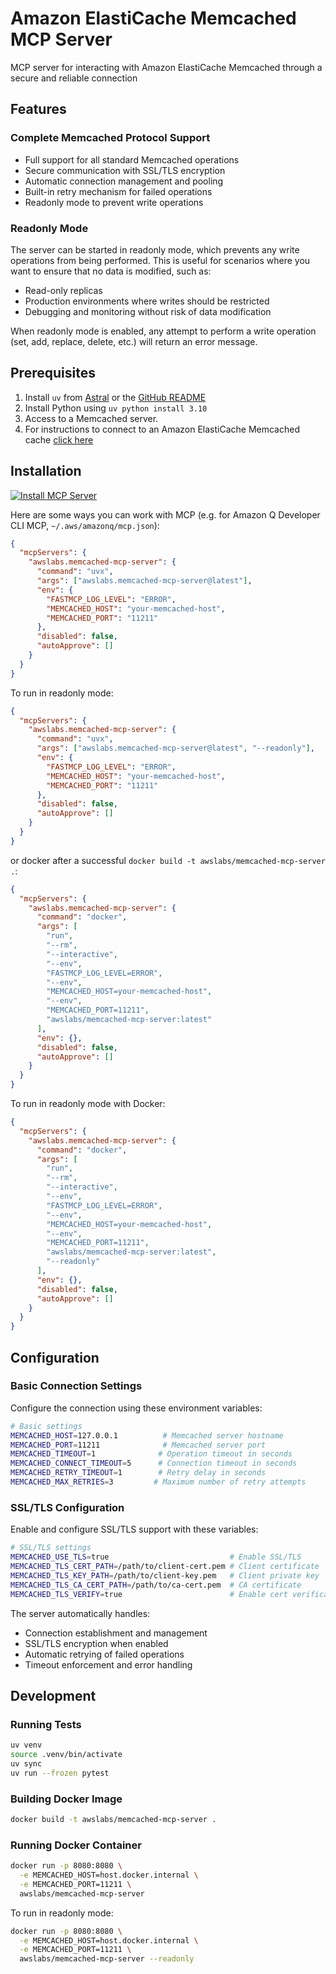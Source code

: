 # Amazon ElastiCache Memcached MCP Server

MCP server for interacting with Amazon ElastiCache Memcached through a secure and reliable connection

## Features

### Complete Memcached Protocol Support

- Full support for all standard Memcached operations
- Secure communication with SSL/TLS encryption
- Automatic connection management and pooling
- Built-in retry mechanism for failed operations
- Readonly mode to prevent write operations

### Readonly Mode

The server can be started in readonly mode, which prevents any write operations from being performed. This is useful for scenarios where you want to ensure that no data is modified, such as:

- Read-only replicas
- Production environments where writes should be restricted
- Debugging and monitoring without risk of data modification

When readonly mode is enabled, any attempt to perform a write operation (set, add, replace, delete, etc.) will return an error message.

## Prerequisites

1. Install `uv` from [Astral](https://docs.astral.sh/uv/getting-started/installation/) or the [GitHub README](https://github.com/astral-sh/uv#installation)
2. Install Python using `uv python install 3.10`
3. Access to a Memcached server.
4. For instructions to connect to an Amazon ElastiCache Memcached cache [click here](https://github.com/awslabs/mcp/blob/main/src/memcached-mcp-server/ELASTICACHECONNECT.md)


## Installation

[![Install MCP Server](https://cursor.com/deeplink/mcp-install-light.svg)](https://cursor.com/install-mcp?name=awslabs.memcached-mcp-server&config=eyJjb21tYW5kIjoidXZ4IGF3c2xhYnMubWVtY2FjaGVkLW1jcC1zZXJ2ZXJAbGF0ZXN0IiwiZW52Ijp7IkZBU1RNQ1BfTE9HX0xFVkVMIjoiRVJST1IiLCJNRU1DQUNIRURfSE9TVCI6InlvdXItbWVtY2FjaGVkLWhvc3QiLCJNRU1DQUNIRURfUE9SVCI6IjExMjExIn0sImRpc2FibGVkIjpmYWxzZSwiYXV0b0FwcHJvdmUiOltdfQ%3D%3D)

Here are some ways you can work with MCP (e.g. for Amazon Q Developer CLI MCP, `~/.aws/amazonq/mcp.json`):

```json
{
  "mcpServers": {
    "awslabs.memcached-mcp-server": {
      "command": "uvx",
      "args": ["awslabs.memcached-mcp-server@latest"],
      "env": {
        "FASTMCP_LOG_LEVEL": "ERROR",
        "MEMCACHED_HOST": "your-memcached-host",
        "MEMCACHED_PORT": "11211"
      },
      "disabled": false,
      "autoApprove": []
    }
  }
}
```

To run in readonly mode:

```json
{
  "mcpServers": {
    "awslabs.memcached-mcp-server": {
      "command": "uvx",
      "args": ["awslabs.memcached-mcp-server@latest", "--readonly"],
      "env": {
        "FASTMCP_LOG_LEVEL": "ERROR",
        "MEMCACHED_HOST": "your-memcached-host",
        "MEMCACHED_PORT": "11211"
      },
      "disabled": false,
      "autoApprove": []
    }
  }
}
```

or docker after a successful `docker build -t awslabs/memcached-mcp-server .`:

```json
{
  "mcpServers": {
    "awslabs.memcached-mcp-server": {
      "command": "docker",
      "args": [
        "run",
        "--rm",
        "--interactive",
        "--env",
        "FASTMCP_LOG_LEVEL=ERROR",
        "--env",
        "MEMCACHED_HOST=your-memcached-host",
        "--env",
        "MEMCACHED_PORT=11211",
        "awslabs/memcached-mcp-server:latest"
      ],
      "env": {},
      "disabled": false,
      "autoApprove": []
    }
  }
}
```

To run in readonly mode with Docker:

```json
{
  "mcpServers": {
    "awslabs.memcached-mcp-server": {
      "command": "docker",
      "args": [
        "run",
        "--rm",
        "--interactive",
        "--env",
        "FASTMCP_LOG_LEVEL=ERROR",
        "--env",
        "MEMCACHED_HOST=your-memcached-host",
        "--env",
        "MEMCACHED_PORT=11211",
        "awslabs/memcached-mcp-server:latest",
        "--readonly"
      ],
      "env": {},
      "disabled": false,
      "autoApprove": []
    }
  }
}
```

## Configuration

### Basic Connection Settings

Configure the connection using these environment variables:

```bash
# Basic settings
MEMCACHED_HOST=127.0.0.1          # Memcached server hostname
MEMCACHED_PORT=11211              # Memcached server port
MEMCACHED_TIMEOUT=1              # Operation timeout in seconds
MEMCACHED_CONNECT_TIMEOUT=5      # Connection timeout in seconds
MEMCACHED_RETRY_TIMEOUT=1        # Retry delay in seconds
MEMCACHED_MAX_RETRIES=3         # Maximum number of retry attempts
```

### SSL/TLS Configuration

Enable and configure SSL/TLS support with these variables:

```bash
# SSL/TLS settings
MEMCACHED_USE_TLS=true                           # Enable SSL/TLS
MEMCACHED_TLS_CERT_PATH=/path/to/client-cert.pem # Client certificate
MEMCACHED_TLS_KEY_PATH=/path/to/client-key.pem   # Client private key
MEMCACHED_TLS_CA_CERT_PATH=/path/to/ca-cert.pem  # CA certificate
MEMCACHED_TLS_VERIFY=true                        # Enable cert verification
```

The server automatically handles:
- Connection establishment and management
- SSL/TLS encryption when enabled
- Automatic retrying of failed operations
- Timeout enforcement and error handling

## Development

### Running Tests
```bash
uv venv
source .venv/bin/activate
uv sync
uv run --frozen pytest
```

### Building Docker Image
```bash
docker build -t awslabs/memcached-mcp-server .
```

### Running Docker Container
```bash
docker run -p 8080:8080 \
  -e MEMCACHED_HOST=host.docker.internal \
  -e MEMCACHED_PORT=11211 \
  awslabs/memcached-mcp-server
```

To run in readonly mode:
```bash
docker run -p 8080:8080 \
  -e MEMCACHED_HOST=host.docker.internal \
  -e MEMCACHED_PORT=11211 \
  awslabs/memcached-mcp-server --readonly
```
